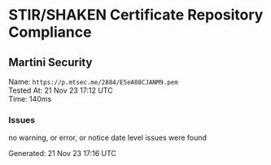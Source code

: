 # STIR/SHAKEN Certificate Repository Compliance

## Martini Security

Name: `https://p.mtsec.me/2884/E5eA08CJANM9.pem`\
Tested At: 21 Nov 23 17:12 UTC\
Time: 140ms

### Issues

no warning, or error, or notice date level issues were found

Generated: 21 Nov 23 17:16 UTC